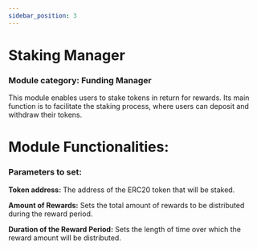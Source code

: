 ```yaml
---
sidebar_position: 3
---
```


# Staking Manager
### Module category: Funding Manager

This module enables users to stake tokens in return for rewards. Its main function is to facilitate the staking process, where users can deposit and withdraw their tokens. 

# Module Functionalities:

### Parameters to set: 

**Token address:** The address of the ERC20 token that will be staked.

**Amount of Rewards:** Sets the total amount of rewards to be distributed during the reward period.

**Duration of the Reward Period:** Sets the length of time over which the reward amount will be distributed.










